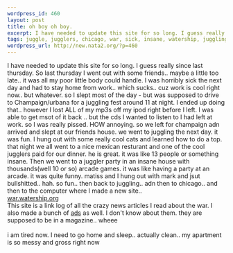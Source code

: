 ```yaml
--- 
wordpress_id: 460
layout: post
title: oh boy oh boy.
excerpt: I have needed to update this site for so long. I guess really since last thursday. So last thursday I went out with some friends.. maybe a little too late.. it was all my poor little body could handle. I was horribly sick the next day and had to stay home from work.. which sucks.. cuz work is cool right now.. but whatever. so I slept most of the day - but was supposed to drive to Champaign/urbana...
tags: juggle, jugglers, chicago, war, sick, insane, watership, juggling, games, matiss, ipod
wordpress_url: http://new.nata2.org/?p=460
---
```

I have needed to update this site for so long. I guess really since last thursday. So last thursday I went out with some friends.. maybe a little too late.. it was all my poor little body could handle. I was horribly sick the next day and had to stay home from work.. which sucks.. cuz work is cool right now.. but whatever. so I slept most of the day - but was supposed to drive to Champaign/urbana for a juggling fest around 11 at night. I ended up doing that.. however I lost ALL of my mp3s off my ipod right before I left. I was able to get msot of it back .. but the cds I wanted to listen to I had left at work. so I was really pissed. HOW annoying. so we left for champaign adn arrived and slept at our friends house. we went to juggling the next day. it was fun. I hung out with some really cool cats and learned how to do a top. that night we all went to a nice mexican resturant and one of the cool jugglers paid for our dinner. he is great. it was like 13 people or something insane. Then we went to a juggler party in an insane house with thousands(well 10 or so) arcade games. it was like having a party at an arcade. it was quite funny. matiss and I hung out with mark and jsut bullshitted.. hah. so fun.. then back to juggling.. adn then to chicago.. and then to the computer where I made a new site.. <br/><a href="http://war.watership.org/">war.watership.org</a><br/>This site is a link log of all the crazy news articles I read about the war. I also made a bunch of <a href="http://www.dopeman.org/ads/">ads</a> as well. I don't know about them. they are supposed to be in a magazine.. wheee<br/><br/>i am tired now. I need to go home and sleep.. actually clean.. my apartment is so messy and gross right now
